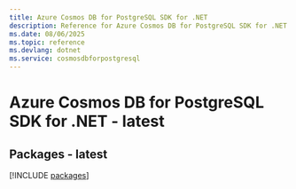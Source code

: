 ```yaml
---
title: Azure Cosmos DB for PostgreSQL SDK for .NET
description: Reference for Azure Cosmos DB for PostgreSQL SDK for .NET
ms.date: 08/06/2025
ms.topic: reference
ms.devlang: dotnet
ms.service: cosmosdbforpostgresql
---
```

# Azure Cosmos DB for PostgreSQL SDK for .NET - latest
## Packages - latest
[!INCLUDE [packages](cosmos-db-for-postgresql-index.md)]